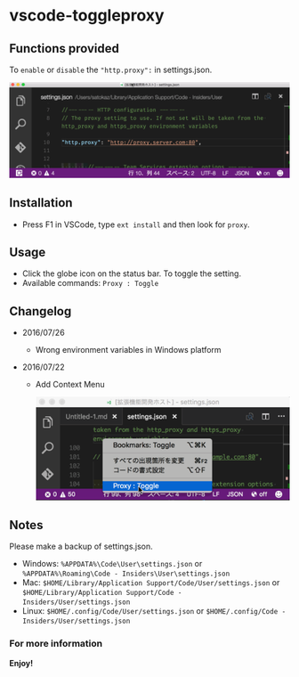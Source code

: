 # vscode-toggleproxy

## Functions provided

To `enable` or `disable` the `"http.proxy":` in settings.json.

![alt](images/toggleproxy.gif)

## Installation

* Press F1 in VSCode, type `ext install` and then look for `proxy`.

## Usage

* Click the globe icon on the status bar. To toggle the setting.
* Available commands: `Proxy : Toggle`

## Changelog

* 2016/07/26 
  * Wrong environment variables in Windows platform

* 2016/07/22 
  * Add Context Menu

    ![alt](images/proxy_context.gif)


## Notes

Please make a backup of settings.json.

* Windows: `%APPDATA%\Code\User\settings.json` or `%APPDATA%\Roaming\Code - Insiders\User\settings.json`
* Mac: `$HOME/Library/Application Support/Code/User/settings.json` or `$HOME/Library/Application Support/Code - Insiders/User/settings.json`
* Linux: `$HOME/.config/Code/User/settings.json` or `$HOME/.config/Code - Insiders/User/settings.json`

### For more information

**Enjoy!**
